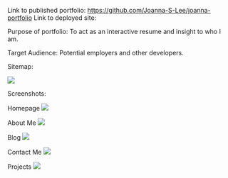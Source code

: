 Link to published portfolio: https://github.com/Joanna-S-Lee/joanna-portfolio
Link to deployed site: 

Purpose of portfolio: To act as an interactive resume and insight to who I am.

Target Audience: Potential employers and other developers.

Sitemap:

![](T1A1-Portfolio/sitemap.PNG)

Screenshots:

Homepage
![](T1A1-Portfolio/homepage.PNG)

About Me
![](T1A1-Portfolio/aboutme.PNG)

Blog
![](T1A1-Portfolio/blog.PNG)

Contact Me
![](T1A1-Portfolio/contactme.PNG)

Projects
![](T1A1-Portfolio/projects.PNG)


